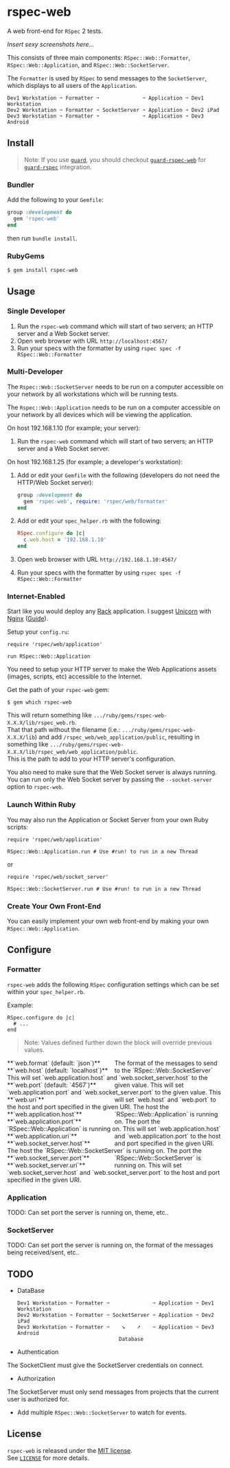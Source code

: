 # rspec-web

A web front-end for `RSpec` 2 tests.

*Insert sexy screenshots here...*

This consists of three main components: `RSpec::Web::Formatter`, `RSpec::Web::Application`, and `RSpec::Web::SocketServer`.

The `Formatter` is used by `RSpec` to send messages to the `SocketServer`, which displays to all users of the `Application`.

    Dev1 Workstation ➙ Formatter ➙              ➙ Application ➙ Dev1 Workstation
    Dev2 Workstation ➙ Formatter ➙ SocketServer ➙ Application ➙ Dev2 iPad
    Dev3 Workstation ➙ Formatter ➙              ➙ Application ➙ Dev3 Android

## Install

> Note:  If you use [`guard`](https://github.com/guard/guard), you should checkout [`guard-rspec-web`](https://github.com/c00lryguy/guard-rspec-web) for [`guard-rspec`](https://github.com/guard/guard-rspec) integration.

### Bundler

Add the following to your `Gemfile`:

```ruby
group :development do
  gem 'rspec-web'
end
```

then run `bundle install`.

### RubyGems

```sh
$ gem install rspec-web
```

## Usage

### Single Developer

1. Run the `rspec-web` command which will start of two servers; an HTTP server and a Web Socket server.
2. Open web browser with URL `http://localhost:4567/`
3. Run your specs with the formatter by using `rspec spec -f RSpec::Web::Formatter`

### Multi-Developer

The `Rspec::Web::SocketServer` needs to be run on a computer accessible on your network by all workstations
which will be running tests.

The `Rspec::Web::Application` needs to be run on a computer accessible on your network by all devices
which will be viewing the application.

On host 192.168.1.10 (for example; your server):

1. Run the `rspec-web` command which will start of two servers; an HTTP server and a Web Socket server.

On host 192.168.1.25 (for example; a developer's workstation):

1. Add or edit your `Gemfile` with the following (developers do not need the HTTP/Web Socket server):

    ```ruby
    group :development do
      gem 'rspec-web', require: 'rspec/web/formatter'
    end
    ```

2. Add or edit your `spec_helper.rb` with the following:

    ```ruby
    RSpec.configure do |c|
      c.web.host = '192.168.1.10'
    end
    ```

3. Open web browser with URL `http://192.168.1.10:4567/`
4. Run your specs with the formatter by using `rspec spec -f RSpec::Web::Formatter`

### Internet-Enabled

Start like you would deploy any [Rack](http://rack.github.com) application. I suggest [Unicorn](http://unicorn.bogomips.org) with [Nginx](http://nginx.org) ([Guide](http://recipes.sinatrarb.com/p/deployment/nginx_proxied_to_unicorn)).

Setup your `config.ru`:

    require 'rspec/web/application'
    
    run RSpec::Web::Application

You need to setup your HTTP server to make the Web Applications assets (images, scripts, etc) accessible to the Internet.

Get the path of your `rspec-web` gem:

    $ gem which rspec-web

This will return something like `.../ruby/gems/rspec-web-X.X.X/lib/rspec_web.rb`.  
That that path without the filename (i.e.: `.../ruby/gems/rspec-web-X.X.X/lib`) and add `/rspec_web/web_application/public`,
resulting in something like `.../ruby/gems/rspec-web-X.X.X/lib/rspec_web/web_application/public`.  
This is the path to add to your HTTP server's configuration.

You also need to make sure that the Web Socket server is always running.  
You can run only the Web Socket server by passing the `--socket-server` option to `rspec-web`.

### Launch Within Ruby

You may also run the Application or Socket Server from your own Ruby scripts:

    require 'rspec/web/application'
    
    RSpec::Web::Application.run # Use #run! to run in a new Thread

or

    require 'rspec/web/socket_server'
    
    RSpec::Web::SocketServer.run # Use #run! to run in a new Thread

### Create Your Own Front-End

You can easily implement your own web front-end by making your own `RSpec::Web::Application`.

## Configure

### Formatter

`rspec-web` adds the following `RSpec` configuration settings which can be set within your `spec_helper.rb`.

Example:

    RSpec.configure do |c|
      # ...
    end

> Note:  Values defined further down the block will override previous values.

<div style='width: 250px; float: left;'>**`web.format` (default: `json`)**</div>    The format of the messages to send to the `RSpec::Web::SocketServer`
<div style='width: 250px; float: left;'>**`web.host` (default: `localhost`)**</div> This will set `web.application.host` and `web.socket_server.host` to the given value.  
<div style='width: 250px; float: left;'>**`web.port` (default: `4567`)**</div>      This will set `web.application.port` and `web.socket_server.port` to the given value.  
<div style='width: 250px; float: left;'>**`web.uri`**</div>                         This will set `web.host` and `web.port` to the host and port specified in the given URI.  
<div style='width: 250px; float: left;'>**`web.application.host`**</div>            The host the `RSpec::Web::Application` is running on.  
<div style='width: 250px; float: left;'>**`web.application.port`**</div>            The port the `RSpec::Web::Application` is running on.  
<div style='width: 250px; float: left;'>**`web.application.uri`**</div>             This will set `web.application.host` and `web.application.port` to the host and port specified in the given URI.  
<div style='width: 250px; float: left;'>**`web.socket_server.host`**</div>          The host the `RSpec::Web::SocketServer` is running on.  
<div style='width: 250px; float: left;'>**`web.socket_server.port`**</div>          The port the `RSpec::Web::SocketServer` is running on.  
<div style='width: 250px; float: left;'>**`web.socket_server.uri`**</div>           This will set `web.socket_server.host` and `web.socket_server.port` to the host and port specified in the given URI.

### Application

TODO: Can set port the server is running on, theme, etc..

### SocketServer

TODO: Can set port the server is running on, the format of the messages being received/sent, etc..

### 

## TODO

  * DataBase

        Dev1 Workstation ➙ Formatter ➙              ➙ Application ➙ Dev1 Workstation
        Dev2 Workstation ➙ Formatter ➙ SocketServer ➙ Application ➙ Dev2 iPad
        Dev3 Workstation ➙ Formatter ➙    ➘    ➚    ➙ Application ➙ Dev3 Android
                                         Database

  * Authentication
  
  The SocketClient must give the SocketServer credentials on connect.
  
  * Authorization
  
  The SocketServer must only send messages from projects that the current user is authorized for.
  
  * Add multiple `RSpec::Web::SocketServer` to watch for events.

## License

`rspec-web` is released under the [MIT license](http://www.opensource.org/licenses/MIT).  
See [`LICENSE`](https://github.com/c00lryguy/rspec-web/blob/master/LICENSE) for more details.